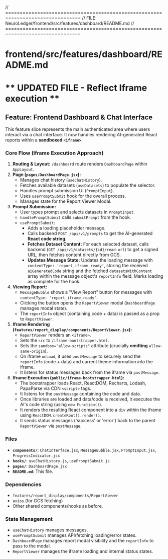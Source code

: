 // ================================================================================
// FILE: NeuroLedger/frontend/src/features/dashboard/README.md
// ================================================================================
# frontend/src/features/dashboard/README.md
# ** UPDATED FILE - Reflect Iframe execution **

## Feature: Frontend Dashboard & Chat Interface

This feature slice represents the main authenticated area where users interact via a chat interface. It now handles rendering AI-generated React reports within a **sandboxed `<iframe>`**.

### Core Flow (Iframe Execution Approach)

1.  **Routing & Layout:** `/dashboard` route renders `DashboardPage` within `AppLayout`.
2.  **Page (`pages/DashboardPage.jsx`):**
    *   Manages chat history (`useChatHistory`).
    *   Fetches available datasets (`useDatasets`) to populate the selector.
    *   Handles prompt submission UI (`PromptInput`).
    *   Uses `usePromptSubmit` hook for the overall process.
    *   Manages state for the Report Viewer Modal.
3.  **Prompt Submission:**
    *   User types prompt and selects datasets in `PromptInput`.
    *   `handlePromptSubmit` calls `submitPrompt` from the hook.
    *   `usePromptSubmit`:
        *   Adds a loading placeholder message.
        *   Calls backend `POST /api/v1/prompts` to get the AI-generated **React code string**.
        *   **Fetches Dataset Content:** For each selected dataset, calls backend (`GET /api/v1/datasets/{id}/read-url`) to get a signed URL, then fetches content directly from GCS.
        *   **Updates Message State:** Updates the loading message with `contentType: 'report_iframe_ready'`, storing the received `aiGeneratedCode` string and the fetched `datasetsWithContent` array within the message object's `reportInfo` field. Marks loading as complete for the hook.
4.  **Viewing Report:**
    *   `MessageBubble` shows a "View Report" button for messages with `contentType: 'report_iframe_ready'`.
    *   Clicking the button opens the `ReportViewer` modal (`DashboardPage` manages modal state).
    *   The `reportInfo` object (containing code + data) is passed as a prop to `ReportViewer`.
5.  **Iframe Rendering (`features/report_display/components/ReportViewer.jsx`):**
    *   `ReportViewer` renders an `<iframe>`.
    *   Sets the `src` to `/iframe-bootstrapper.html`.
    *   Sets the `sandbox="allow-scripts"` attribute (crucially **omitting** `allow-same-origin`).
    *   On iframe `onLoad`, it uses `postMessage` to securely send the `reportInfo` (code + data) and current theme information *into* the iframe.
    *   It listens for status messages back from the iframe via `postMessage`.
6.  **Iframe Execution (`public/iframe-bootstrapper.html`):**
    *   The bootstrapper loads React, ReactDOM, Recharts, Lodash, PapaParse via CDN `<script>` tags.
    *   It listens for the `postMessage` containing the code and data.
    *   Once libraries are loaded and data/code is received, it executes the AI's code string (using `new Function()`).
    *   It renders the resulting React component into a `div` within the iframe using `ReactDOM.createRoot().render()`.
    *   It sends status messages ('success' or 'error') back to the parent `ReportViewer` via `postMessage`.

### Files

*   **`components/`**: `ChatInterface.jsx`, `MessageBubble.jsx`, `PromptInput.jsx`, `ProgressIndicator.jsx`
*   **`hooks/`**: `useChatHistory.js`, `usePromptSubmit.js`
*   **`pages/`**: `DashboardPage.jsx`
*   **`README.md`**: This file.

### Dependencies

*   `features/report_display/components/ReportViewer`
*   `axios` (for GCS fetching)
*   Other shared components/hooks as before.

### State Management

*   `useChatHistory` manages messages.
*   `usePromptSubmit` manages API/fetching loading/error states.
*   `DashboardPage` manages report modal visibility and the `reportInfo` to pass to the modal.
*   `ReportViewer` manages the iframe loading and internal status states.
